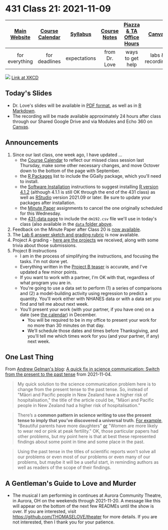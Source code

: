 # 431 Class 21: 2021-11-09

[Main Website](https://thomaselove.github.io/431/) | [Course Calendar](https://thomaselove.github.io/431/calendar.html) | [Syllabus](https://thomaselove.github.io/431-2021-syllabus/) | [Course Notes](https://thomaselove.github.io/431-notes/) | [Piazza & TA Office Hours](https://thomaselove.github.io/431/contact.html) | [Canvas](https://canvas.case.edu) | [Data and Code](https://github.com/THOMASELOVE/431-data)
:-----------: | :--------------: | :----------: | :---------: | :-------------: | :-----------: | :------------:
for everything | for deadlines | expectations | from Dr. Love | ways to get help | labs & recordings | for downloads

![](https://imgs.xkcd.com/comics/slope_hypothesis_testing.png) [Link at XKCD](https://xkcd.com/2533) 

## Today's Slides

- Dr. Love's slides will be available in [PDF format](https://github.com/THOMASELOVE/431-2021/blob/main/classes/class21/431-class21-slides.pdf), as well as in [R Markdown](https://github.com/THOMASELOVE/431-2021/blob/main/classes/class21/431-class21-slides.Rmd). 
- The recording will be made available approximately 24 hours after class through our Shared Google Drive and via Modules and Echo 360 on [Canvas](https://canvas.case.edu).

## Announcements

1. Since our last class, one week ago, I have updated ...
    - the [Course Calendar](https://thomaselove.github.io/431/calendar.html) to reflect our missed class session last Thursday, make some other necessary changes, and move Octover down to the bottom of the page with September.
    - the [R Packages](https://thomaselove.github.io/431/r_packages.html) list to include the GGally package, which you'll need to install.
    - the [Software Installation](https://thomaselove.github.io/431/software_install.html) instructions to suggest installing [R version 4.1.2](http://cran.case.edu/) (although 4.1.1 is still OK through the end of the 431 class) as well as [RStudio](https://www.rstudio.com/products/rstudio/download/#download) version 2021.09 or later. Be sure to update your packages after installation.
    - the [Minute Paper](https://github.com/THOMASELOVE/431-2021/tree/main/minutepapers) assignments to cancel the one originally scheduled for this Wednesday. 
    - the [431-data page](https://github.com/THOMASELOVE/431-data) to include the `dm192.csv` file we'll use in today's class (also available in the [`data` folder above](https://github.com/THOMASELOVE/431-2021/tree/main/classes/class21/data).
2. Feedback on the Minute Paper after Class 20 is [now available](https://bit.ly/431-2021-min20-feedback).
3. The [Lab 6 answer sketch and grading rubric](https://github.com/THOMASELOVE/431-2021/tree/main/labs/lab06) is now available.
4. Project A grading - [here are the projects](https://github.com/THOMASELOVE/431-2021/blob/main/projectA/submissions.md) we received, along with some trivia about those submissions.
5. Project B instructions
    - I am in the process of simplifying the instructions, and focusing the tasks. I'm not done yet.
    - Everything written in the [Project B teaser](https://github.com/THOMASELOVE/431-2021/blob/main/projectB/teaser.md) is accurate, and I've updated a few minor points.
    - If you want to work with a partner, I'm OK with that, regardless of what program you are in. 
    - You're going to use a data set to perform (1) a series of comparisons and (2) a model-building activity using regression to predict a quantity. You'll work either with NHANES data or with a data set you find and tell me about next week.
    - You’ll present your work (with your partner, if you have one) on a date (see [the calendar](https://thomaselove.github.io/431/calendar.html)) in December. 
        - You will be required to be in my office to present your work for no more than 30 minutes on that day. 
        - We’ll schedule those dates and times before Thanksgiving, and you'll tell me which times work for you (and your partner, if any) next week.
 
## One Last Thing

From [Andrew Gelman's blog](https://statmodeling.stat.columbia.edu/): [A quick fix in science communication: Switch from the present to the past tense](https://statmodeling.stat.columbia.edu/2021/11/04/a-quick-fix-in-science-communication-switch-from-the-present-to-the-past-tense-heres-an-example-from-new-zealand/) from 2021-11-04.

> My quick solution to the science communication problem here is to change from the present tense to the past tense. So, instead of "Māori and Pacific people in New Zealand have a higher risk of hospitalisation," the title of the article could be, "Māori and Pacific people in New Zealand had a higher risk of hospitalisation."

> There’s a **common pattern in science writing to use the present tense to imply that you’ve discovered a universal truth**. [For example](https://statmodeling.stat.columbia.edu/2006/08/30/more_on_girl_an/), "Beautiful parents have more daughters" [or](https://slate.com/technology/2013/07/statistics-and-psychology-multiple-comparisons-give-spurious-results.html) "Women are more likely to wear red or pink at peak fertility." OK, those particular papers had other problems, but my point here is that at best these represented findings about some point in time and some place in the past. 

> Using the past tense in the titles of scientific reports won’t solve all our problems or even most of our problems or even many of our problems, but maybe it will be a useful start, in reminding authors as well as readers of the scope of their findings.

## A Gentleman's Guide to Love and Murder

- The musical I am performing in continues at Aurora Community Theatre, in Aurora, OH on the weekends through 2021-11-20. A message like this will appear on the bottom of the next few READMEs until the show is over. If you are interested, visit https://github.com/THOMASELOVE/theater for more details. If you are not interested, then I thank you for your patience. 
